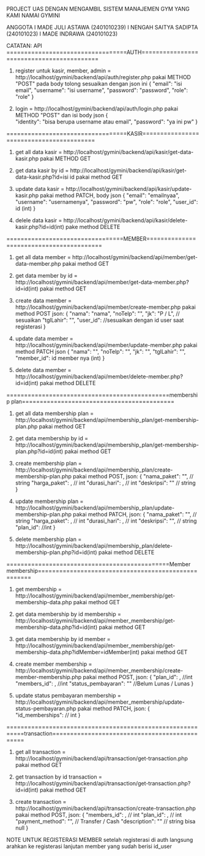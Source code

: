 PROJECT UAS DENGAN MENGAMBIL SISTEM MANAJEMEN GYM YANG KAMI NAMAI GYMINI

ANGGOTA
I MADE JULI ASTAWA (2401010239)
I NENGAH SAITYA SADIPTA (240101023)
I MADE INDRAWA (240101023)

CATATAN:
API
==================================AUTH==========================================

1. register untuk kasir, member, admin = http://localhost/gymini/backend/api/auth/register.php pakai METHOD "POST" pada body tolong sesuaikan dengan json ini
   {
   "email": "isi email",
   "username": "isi username",
   "password": "password",
   "role": "role"
   }

2. login = http://localhost/gymini/backend/api/auth/login.php pakai METHOD "POST" dan isi body json
   {  
   "identity": "bisa berupa username atau email",
   "password": "ya ini pw"
   }

==================================KASIR=========================================

1. get all data kasir = http://localhost/gymini/backend/api/kasir/get-data-kasir.php pakai METHOD GET

2. get data kasir by id = http://localhost/gymini/backend/api/kasir/get-data-kasir.php?id=isi id pakai method GET

3. update data kasir = http://localhost/gymini/backend/api/kasir/update-kasir.php pakai method PATCH, body json
   {
   "email": "emailnyaa",
   "username": "usernamenya",
   "password": "pw",
   "role": "role",
   "user_id": id (int)
   }

4. delele data kasir = http://localhost/gymini/backend/api/kasir/delete-kasir.php?id=id(int) pake method DELETE

=================================MEMBER=========================================

1. get all data member = http://localhost/gymini/backend/api/member/get-data-member.php pakai method GET

2. get data member by id = http://localhost/gymini/backend/api/member/get-data-member.php?id=id(int) pakai method GET

3. create data member = http://localhost/gymini/backend/api/member/create-member.php pakai method POST json:
   {
   "nama": "nama",
   "noTelp": "",
   "jk": "P / L", // sesuaikan
   "tglLahir": "",
   "user_id": //sesuaikan dengan id user saat registerasi
   }

4. update data member = http://localhost/gymini/backend/api/member/update-member.php pakai method PATCH json
   {
   "nama": "",
   "noTelp": "",
   "jk": "",
   "tglLahir": "",
   "member_id": id member nya (int)
   }

5. delete data member = http://localhost/gymini/backend/api/member/delete-member.php?id=id(int) pakai method DELETE

==============================================membership plan===========================================

1. get all data membership plan = http://localhost/gymini/backend/api/membership_plan/get-membership-plan.php pakai method GET

2. get data membership by id = http://localhost/gymini/backend/api/membership_plan/get-membership-plan.php?id=id(int) pakai method GET

3. create membership plan = http://localhost/gymini/backend/api/membership_plan/create-membership-plan.php pakai method POST, json:
   {
   "nama_paket": "", // string
   "harga_paket": , // int
   "durasi_hari": , // int
   "deskripsi": "" // string
   }

4. update membership plan = http://localhost/gymini/backend/api/membership_plan/update-membership-plan.php pakai method PATCH, json:
   {
   "nama_paket": "", // string
   "harga_paket": , // int
   "durasi_hari": , // int
   "deskripsi": "", // string
   "plan_id": //int
   }

5. delete membership plan = http://localhost/gymini/backend/api/membership_plan/delete-membership-plan.php?id=id(int) pakai method DELETE

==============================================Member membership====================================================

1. get membership = http://localhost/gymini/backend/api/member_membership/get-membership-data.php pakai method GET

2. get data membership by id membership = http://localhost/gymini/backend/api/member_membership/get-membership-data.php?id=id(int) pakai method GET

3. get data membership by id member = http://localhost/gymini/backend/api/member_membership/get-membership-data.php?idMember=idMember(int) pakai method GET

4. create member membership = http://localhost/gymini/backend/api/member_membership/create-member-membership.php pakai method POST, json:
   {
   "plan_id": , //int
   "members_id": , //int
   "status_pembayaran": "" //Belum Lunas / Lunas
   }

5. update status pembayaran membership = http://localhost/gymini/backend/api/member_membership/update-status-pembayaran.php pakai method PATCH, json:
   {
   "id_memberships": // int
   }

===========================================================transaction==============================================

1. get all transaction = http://localhost/gymini/backend/api/transaction/get-transaction.php pakai method GET

2. get transaction by id transaction = http://localhost/gymini/backend/api/transaction/get-transaction.php?id=id(int) pakai method GET

3. create transaction = http://localhost/gymini/backend/api/transaction/create-transaction.php pakai method POST, json:
   {
   "members_id": , // int
   "plan_id": , // int
   "payment_method": "", // Transfer / Cash
   "description": "" // string bisa null
   }

NOTE UNTUK REGISTERASI MEMBER
setelah registerasi di auth langsung arahkan ke registerasi lanjutan member yang sudah berisi id_user
